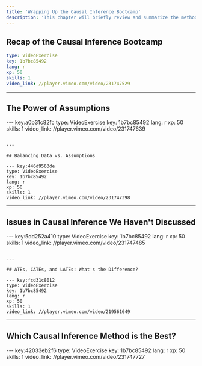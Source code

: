 ```yaml
---
title: 'Wrapping Up the Causal Inference Bootcamp'
description: 'This chapter will briefly review and summarize the methods and arguments for the different causal inference methods covered across the Bootcamp '
---
```




## Recap of the Causal Inference Bootcamp

```yaml
type: VideoExercise
key: 1b7bc85492
lang: r
xp: 50
skills: 1
video_link: //player.vimeo.com/video/231747529
```

---

## The Power of Assumptions

--- key:a0b31c82fc
type: VideoExercise
key: 1b7bc85492
lang: r
xp: 50
skills: 1
video_link: //player.vimeo.com/video/231747639
```

---

## Balancing Data vs. Assumptions

--- key:446d9563de
type: VideoExercise
key: 1b7bc85492
lang: r
xp: 50
skills: 1
video_link: //player.vimeo.com/video/231747398
```

---

## Issues in Causal Inference We Haven't Discussed

--- key:5dd252a410
type: VideoExercise
key: 1b7bc85492
lang: r
xp: 50
skills: 1
video_link: //player.vimeo.com/video/231747485
```

---

## ATEs, CATEs, and LATEs: What's the Difference?

--- key:fcd31c8012
type: VideoExercise
key: 1b7bc85492
lang: r
xp: 50
skills: 1
video_link: //player.vimeo.com/video/219561649
```

---

## Which Causal Inference Method is the Best?

--- key:42033eb2f6
type: VideoExercise
key: 1b7bc85492
lang: r
xp: 50
skills: 1
video_link: //player.vimeo.com/video/231747727
```
